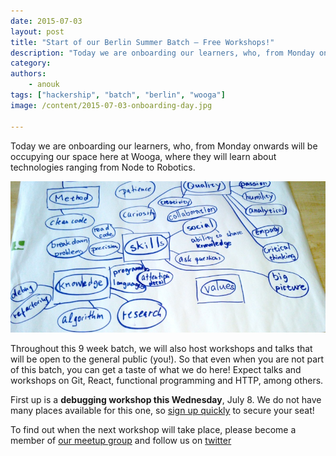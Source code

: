 ```yaml
---
date: 2015-07-03
layout: post
title: "Start of our Berlin Summer Batch – Free Workshops!"
description: "Today we are onboarding our learners, who, from Monday onwards will be occupying our space here at Wooga, where they will learn about technologies ranging from Node to Robotics. And, for those who could not be a part of this batch we will host some free talks and workshops!"
category:
authors:
    - anouk
tags: ["hackership", "batch", "berlin", "wooga"]
image: /content/2015-07-03-onboarding-day.jpg

---
```

Today we are onboarding our learners, who, from Monday onwards will be occupying our space here at Wooga, where they will learn about technologies ranging from Node to Robotics.

![Onboarding Day](/content/2015-07-03-onboarding-day.jpg)

Throughout this 9 week batch, we will also host workshops and talks that will be open to the general public (you!). So that even when you are not part of this batch, you can get a taste of what we do here! Expect talks and workshops on Git, React, functional programming and HTTP, among others.

First up is a **debugging workshop this Wednesday**, July 8. We do not have many places available for this one, so [sign up quickly](http://www.meetup.com/hackership-berlin/events/223678439/) to secure your seat!

To find out when the next workshop will take place, please become a member of [our meetup group](http://www.meetup.com/hackership-berlin/) and follow us on [twitter](https://twitter.com/hacker_ship)


